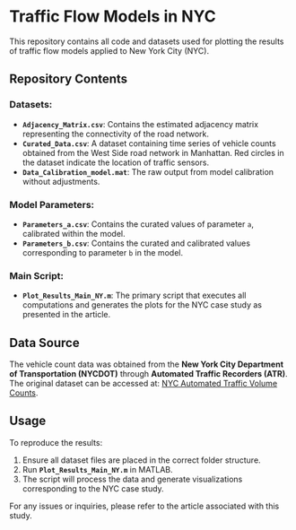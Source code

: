 # Traffic Flow Models in NYC

This repository contains all code and datasets used for plotting the results of traffic flow models applied to New York City (NYC).

## Repository Contents

### Datasets:
- **`Adjacency_Matrix.csv`**: Contains the estimated adjacency matrix representing the connectivity of the road network.
- **`Curated_Data.csv`**: A dataset containing time series of vehicle counts obtained from the West Side road network in Manhattan. Red circles in the dataset indicate the location of traffic sensors.
- **`Data_Calibration_model.mat`**: The raw output from model calibration without adjustments.

### Model Parameters:
- **`Parameters_a.csv`**: Contains the curated values of parameter `a`, calibrated within the model.
- **`Parameters_b.csv`**: Contains the curated and calibrated values corresponding to parameter `b` in the model.

### Main Script:
- **`Plot_Results_Main_NY.m`**: The primary script that executes all computations and generates the plots for the NYC case study as presented in the article.

## Data Source
The vehicle count data was obtained from the **New York City Department of Transportation (NYCDOT)** through **Automated Traffic Recorders (ATR)**. The original dataset can be accessed at:
[NYC Automated Traffic Volume Counts](https://data.cityofnewyork.us/Transportation/Automated-Traffic-Volume-Counts/7ym2-wayt/about_data).

## Usage
To reproduce the results:
1. Ensure all dataset files are placed in the correct folder structure.
2. Run **`Plot_Results_Main_NY.m`** in MATLAB.
3. The script will process the data and generate visualizations corresponding to the NYC case study.

For any issues or inquiries, please refer to the article associated with this study.

